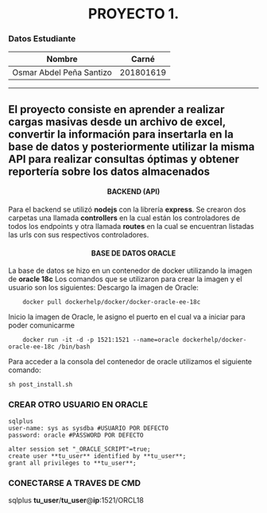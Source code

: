 **<h1 align="center"> PROYECTO 1. </h1>**
### Datos Estudiante
| Nombre | Carné |
| ------ | ------ |
| Osmar Abdel Peña Santizo  | 201801619 |
----
El proyecto consiste en aprender a realizar cargas masivas desde un archivo de excel, convertir la información para insertarla en la base de datos y posteriormente utilizar la misma API para realizar consultas óptimas y obtener reportería sobre los datos almacenados
----
**<h4 align="center">BACKEND (API)</h4>**

Para el backend se utilizó **nodejs** con la librería **express**. Se crearon dos carpetas una llamada **controllers** en la cual están los controladores de todos los endpoints y otra llamada **routes** en la cual se encuentran listadas las urls con sus respectivos controladores.

**<h4 align="center">BASE DE DATOS ORACLE</h4>**
La base de datos se hizo en un contenedor de docker utilizando la imagen de **oracle 18c**
Los comandos que se utilizaron para crear la imagen y el usuario son los siguientes:
Descargo la imagen de Oracle:
```
    docker pull dockerhelp/docker/docker-oracle-ee-18c
```
Inicio la imagen de Oracle, le asigno el puerto en el cual va a iniciar para poder comunicarme
```
    docker run -it -d -p 1521:1521 --name=oracle dockerhelp/docker-oracle-ee-18c /bin/bash
```

Para acceder a la consola del contenedor de oracle utilizamos el siguiente comando:
```
sh post_install.sh
```
### CREAR OTRO USUARIO EN ORACLE
```
sqlplus
user-name: sys as sysdba #USUARIO POR DEFECTO
password: oracle #PASSWORD POR DEFECTO

alter session set "_ORACLE_SCRIPT"=true;
create user **tu_user** identified by **tu_user**;
grant all privileges to **tu_user**; 
```

### CONECTARSE A TRAVES DE CMD 
sqlplus **tu_user**/**tu_user**@**ip**:1521/ORCL18